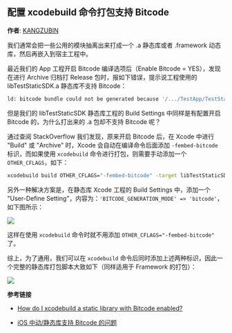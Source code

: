 配置 xcodebuild 命令打包支持 Bitcode
--------
**作者**: [KANGZUBIN](https://weibo.com/kangzubin)

我们通常会把一些公用的模块抽离出来打成一个 .a 静态库或者 .framework 动态库，然后再嵌入到宿主工程中。

最近我们的 App 工程开启 Bitcode 编译选项后（Enable Bitcode = YES），发现在进行 Archive 归档打 Release 包时，报如下错误，提示说工程使用的 libTestStaticSDK.a 静态库不支持 Bitcode：

```sh
ld: bitcode bundle could not be generated because '/.../TestApp/TestStaticSDKLib/libTestStaticSDK.a(TestStaticSDK.o)' was built without full bitcode. All object files and libraries for bitcode must be generated from Xcode Archive or Install build for architecture armv7
```

但是我们的 libTestStaticSDK 静态库工程的 Build Settings 中同样是有配置开启 Bitcode 的，为什么打出来的 .a 包却不支持 Bitcode 呢？

通过查阅 StackOverflow 我们发现，原来开启 Bitcode 后，在 Xcode 中进行 "Build" 或 "Archive" 时，Xcode 会自动在编译命令后面添加 `-fembed-bitcode` 标识，而如果使用 `xcodebuild` 命令进行打包，则需要手动添加一个 `OTHER_CFLAGS`，如下：

```sh
xcodebuild build OTHER_CFLAGS="-fembed-bitcode" -target libTestStaticSDK ...
```

另外一种解决方案是，在静态库 Xcode 工程的 Build Settings 中，添加一个 "User-Define Setting"，内容为：`'BITCODE_GENERATION_MODE' => 'bitcode'`，如下图所示：

![](https://github.com/iOS-Tips/iOS-tech-set/blob/master/images/2018/07/9-1.png)

这样在使用 `xcodebuild` 命令时就不用添加 `OTHER_CFLAGS="-fembed-bitcode"` 了。

综上，为了通用，我们可以在 `xcodebuild` 命令后同时添加上述两种标识，因此一个完整的静态库打包脚本大致如下（同样适用于 Framework 的打包）：

![](https://github.com/iOS-Tips/iOS-tech-set/blob/master/images/2018/07/9-2.png)

**参考链接**

* [How do I xcodebuild a static library with Bitcode enabled?](https://stackoverflow.com/questions/31486232/how-do-i-xcodebuild-a-static-library-with-bitcode-enabled)

* [iOS 中动/静态库支持 Bitcode 的问题](https://juejin.im/post/5ab311c76fb9a028c42e18a9)
